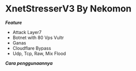 # XnetStresserV3 By Nekomon
***Feature***
- Attack Layer7
- Botnet with 80 Vps Vultr
- Ganas
- Cloudflare Bypass
- Udp, Tcp, Raw, Mix Flood

***Cara penggunaannya***
